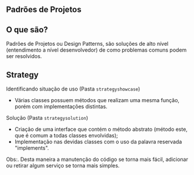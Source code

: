 ## Padrões de Projetos
<h2>O que são?</h2>
Padrões de Projetos ou Design Patterns, são soluções de alto nível (entendimento a nível desenvolvedor) de como problemas comuns podem ser resolvidos.

## Strategy
Identificando situação de uso (Pasta `strategyshowcase`)
- Várias classes possuem métodos que realizam uma mesma função, porém com implementações distintas.<br>

Solução (Pasta `strategysolution`)
- Criação de uma interface que contém o método abstrato (método este, que é comum a todas classes envolvidas);
- Implementação nas devidas classes com o uso da palavra reservada "implements".

Obs:. Desta maneira a manutenção do código se torna mais fácil, adicionar ou retirar algum serviço se torna mais simples.
